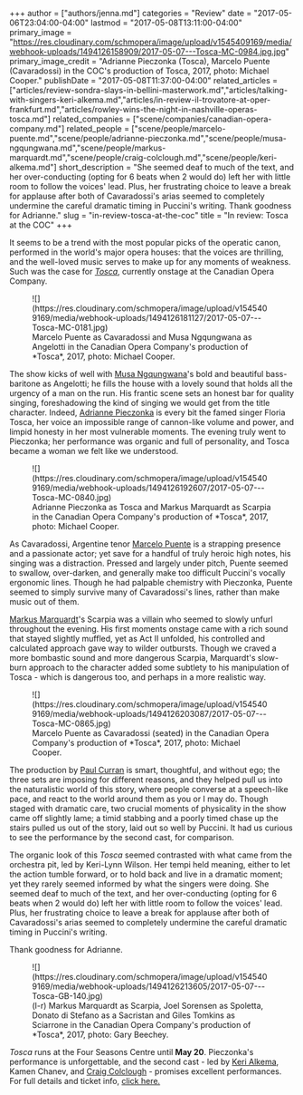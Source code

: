 +++
author = ["authors/jenna.md"]
categories = "Review"
date = "2017-05-06T23:04:00-04:00"
lastmod = "2017-05-08T13:11:00-04:00"
primary_image = "https://res.cloudinary.com/schmopera/image/upload/v1545409169/media/webhook-uploads/1494126158909/2017-05-07---Tosca-MC-0984.jpg.jpg"
primary_image_credit = "Adrianne Pieczonka (Tosca), Marcelo Puente (Cavaradossi) in the COC's production of Tosca, 2017, photo: Michael Cooper."
publishDate = "2017-05-08T11:37:00-04:00"
related_articles = ["articles/review-sondra-slays-in-bellini-masterwork.md","articles/talking-with-singers-keri-alkema.md","articles/in-review-il-trovatore-at-oper-frankfurt.md","articles/rowley-wins-the-night-in-nashville-operas-tosca.md"]
related_companies = ["scene/companies/canadian-opera-company.md"]
related_people = ["scene/people/marcelo-puente.md","scene/people/adrianne-pieczonka.md","scene/people/musa-ngqungwana.md","scene/people/markus-marquardt.md","scene/people/craig-colclough.md","scene/people/keri-alkema.md"]
short_description = "She seemed deaf to much of the text, and her over-conducting (opting for 6 beats when 2 would do) left her with little room to follow the voices&#039; lead. Plus, her frustrating choice to leave a break for applause after both of Cavaradossi&#039;s arias seemed to completely undermine the careful dramatic timing in Puccini&#039;s writing. Thank goodness for Adrianne."
slug = "in-review-tosca-at-the-coc"
title = "In review: Tosca at the COC"
+++

It seems to be a trend with the most popular picks of the operatic canon, performed in the world's major opera houses: that the voices are thrilling, and the well-loved music serves to make up for any moments of weakness. Such was the case for [*Tosca*](http://www.coc.ca/PerformancesAndTickets/1617Season/Tosca.aspx), currently onstage at the Canadian Opera Company. 

<figure data-type="image">
![](https://res.cloudinary.com/schmopera/image/upload/v1545409169/media/webhook-uploads/1494126181127/2017-05-07---Tosca-MC-0181.jpg)
<figcaption>Marcelo Puente as Cavaradossi and Musa Ngqungwana as Angelotti in the Canadian Opera Company's production of *Tosca*, 2017, photo: Michael Cooper.
 </figcaption>
</figure>

The show kicks of well with [Musa Ngqungwana](/spotlight-on-musa-ngqungwana/)'s bold and beautiful bass-baritone as Angelotti; he fills the house with a lovely sound that holds all the urgency of a man on the run. His frantic scene sets an honest bar for quality singing, foreshadowing the kind of singing we would get from the title character. Indeed, [Adrianne Pieczonka](/scene/people/adrianne-pieczonka/) is every bit the famed singer Floria Tosca, her voice an impossible range of cannon-like volume and power, and limpid honesty in her most vulnerable moments. The evening truly went to Pieczonka; her performance was organic and full of personality, and Tosca became a woman we felt like we understood. 

<figure data-type="image">
![](https://res.cloudinary.com/schmopera/image/upload/v1545409169/media/webhook-uploads/1494126192607/2017-05-07---Tosca-MC-0840.jpg)
<figcaption>Adrianne Pieczonka as Tosca and Markus Marquardt as Scarpia in the Canadian Opera Company's production of *Tosca*, 2017, photo: Michael Cooper.</figcaption>
</figure>

As Cavaradossi, Argentine tenor [Marcelo Puente](/scene/people/marcelo-puente/) is a strapping presence and a passionate actor; yet save for a handful of truly heroic high notes, his singing was a distraction. Pressed and largely under pitch, Puente seemed to swallow, over-darken, and generally make too difficult Puccini's vocally ergonomic lines. Though he had palpable chemistry with Pieczonka, Puente seemed to simply survive many of Cavaradossi's lines, rather than make music out of them.

[Markus Marquardt](/scene/people/markus-marquardt/)'s Scarpia was a villain who seemed to slowly unfurl throughout the evening. His first moments onstage came with a rich sound that stayed slightly muffled, yet as Act II unfolded, his controlled and calculated approach gave way to wilder outbursts. Though we craved a more bombastic sound and more dangerous Scarpia, Marquardt's slow-burn approach to the character added some subtlety to his manipulation of Tosca - which is dangerous too, and perhaps in a more realistic way.

<figure data-type="image">
![](https://res.cloudinary.com/schmopera/image/upload/v1545409169/media/webhook-uploads/1494126203087/2017-05-07---Tosca-MC-0865.jpg)
<figcaption>Marcelo Puente as Cavaradossi (seated) in the Canadian Opera Company's production of *Tosca*, 2017, photo: Michael Cooper.</figcaption>
</figure>

The production by [Paul Curran](/talking-with-directors-paul-curran/) is smart, thoughtful, and without ego; the three sets are imposing for different reasons, and they helped pull us into the naturalistic world of this story, where people converse at a speech-like pace, and react to the world around them as you or I may do. Though staged with dramatic care, two crucial moments of physicality in the show came off slightly lame; a timid stabbing and a poorly timed chase up the stairs pulled us out of the story, laid out so well by Puccini. It had us curious to see the performance by the second cast, for comparison.

The organic look of this *Tosca* seemed contrasted with what came from the orchestra pit, led by Keri-Lynn Wilson. Her tempi held meaning, either to let the action tumble forward, or to hold back and live in a dramatic moment; yet they rarely seemed informed by what the singers were doing. She seemed deaf to much of the text, and her over-conducting (opting for 6 beats when 2 would do) left her with little room to follow the voices' lead. Plus, her frustrating choice to leave a break for applause after both of Cavaradossi's arias seemed to completely undermine the careful dramatic timing in Puccini's writing.

Thank goodness for Adrianne.

<figure data-type="image">
![](https://res.cloudinary.com/schmopera/image/upload/v1545409169/media/webhook-uploads/1494126213605/2017-05-07---Tosca-GB-140.jpg)
<figcaption>(l-r) Markus Marquardt as Scarpia, Joel Sorensen as Spoletta, Donato di Stefano as a Sacristan and Giles Tomkins as Sciarrone in the Canadian Opera Company's production of *Tosca*, 2017, photo: Gary Beechey.</figcaption>
</figure>

*Tosca* runs at the Four Seasons Centre until **May 20**. Pieczonka's performance is unforgettable, and the second cast - led by [Keri Alkema](/talking-with-singers-keri-alkema/), Kamen Chanev, and [Craig Colclough](/scene/people/craig-colclough/) - promises excellent performances. For full details and ticket info, [click here.](http://www.coc.ca/PerformancesAndTickets/1617Season/Tosca.aspx)
